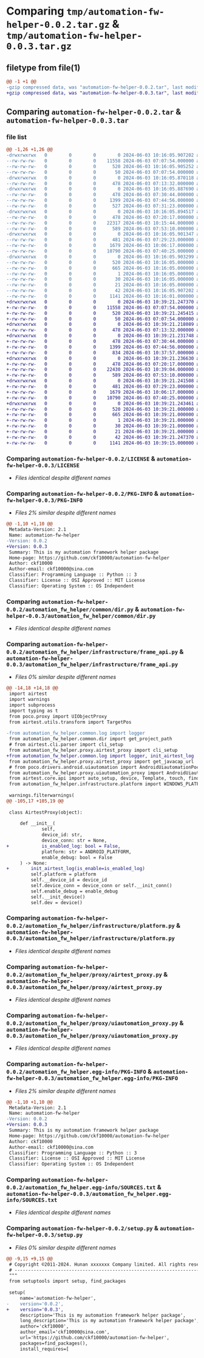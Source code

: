 # Comparing `tmp/automation-fw-helper-0.0.2.tar.gz` & `tmp/automation-fw-helper-0.0.3.tar.gz`

## filetype from file(1)

```diff
@@ -1 +1 @@
-gzip compressed data, was "automation-fw-helper-0.0.2.tar", last modified: Mon Jun  3 10:16:05 2024, max compression
+gzip compressed data, was "automation-fw-helper-0.0.3.tar", last modified: Mon Jun  3 10:39:21 2024, max compression
```

## Comparing `automation-fw-helper-0.0.2.tar` & `automation-fw-helper-0.0.3.tar`

### file list

```diff
@@ -1,26 +1,26 @@
-drwxrwxrwx   0        0        0        0 2024-06-03 10:16:05.907202 automation-fw-helper-0.0.2/
--rw-rw-rw-   0        0        0    11558 2024-06-03 07:07:54.000000 automation-fw-helper-0.0.2/LICENSE
--rw-rw-rw-   0        0        0      520 2024-06-03 10:16:05.905252 automation-fw-helper-0.0.2/PKG-INFO
--rw-rw-rw-   0        0        0       50 2024-06-03 07:07:54.000000 automation-fw-helper-0.0.2/README.md
-drwxrwxrwx   0        0        0        0 2024-06-03 10:16:05.870118 automation-fw-helper-0.0.2/automation_fw_helper/
--rw-rw-rw-   0        0        0      478 2024-06-03 07:13:32.000000 automation-fw-helper-0.0.2/automation_fw_helper/__init__.py
-drwxrwxrwx   0        0        0        0 2024-06-03 10:16:05.887690 automation-fw-helper-0.0.2/automation_fw_helper/common/
--rw-rw-rw-   0        0        0      478 2024-06-03 07:30:44.000000 automation-fw-helper-0.0.2/automation_fw_helper/common/__init__.py
--rw-rw-rw-   0        0        0     1399 2024-06-03 07:44:56.000000 automation-fw-helper-0.0.2/automation_fw_helper/common/dir.py
--rw-rw-rw-   0        0        0      527 2024-06-03 07:31:23.000000 automation-fw-helper-0.0.2/automation_fw_helper/common/log.py
-drwxrwxrwx   0        0        0        0 2024-06-03 10:16:05.894517 automation-fw-helper-0.0.2/automation_fw_helper/infrastructure/
--rw-rw-rw-   0        0        0      478 2024-06-03 07:20:17.000000 automation-fw-helper-0.0.2/automation_fw_helper/infrastructure/__init__.py
--rw-rw-rw-   0        0        0    22317 2024-06-03 10:15:44.000000 automation-fw-helper-0.0.2/automation_fw_helper/infrastructure/frame_api.py
--rw-rw-rw-   0        0        0      589 2024-06-03 07:53:10.000000 automation-fw-helper-0.0.2/automation_fw_helper/infrastructure/platform.py
-drwxrwxrwx   0        0        0        0 2024-06-03 10:16:05.901347 automation-fw-helper-0.0.2/automation_fw_helper/proxy/
--rw-rw-rw-   0        0        0      481 2024-06-03 07:29:23.000000 automation-fw-helper-0.0.2/automation_fw_helper/proxy/__init__.py
--rw-rw-rw-   0        0        0     1679 2024-06-03 10:06:17.000000 automation-fw-helper-0.0.2/automation_fw_helper/proxy/airtest_proxy.py
--rw-rw-rw-   0        0        0    10790 2024-06-03 07:40:25.000000 automation-fw-helper-0.0.2/automation_fw_helper/proxy/uiautomation_proxy.py
-drwxrwxrwx   0        0        0        0 2024-06-03 10:16:05.903299 automation-fw-helper-0.0.2/automation_fw_helper.egg-info/
--rw-rw-rw-   0        0        0      520 2024-06-03 10:16:05.000000 automation-fw-helper-0.0.2/automation_fw_helper.egg-info/PKG-INFO
--rw-rw-rw-   0        0        0      665 2024-06-03 10:16:05.000000 automation-fw-helper-0.0.2/automation_fw_helper.egg-info/SOURCES.txt
--rw-rw-rw-   0        0        0        1 2024-06-03 10:16:05.000000 automation-fw-helper-0.0.2/automation_fw_helper.egg-info/dependency_links.txt
--rw-rw-rw-   0        0        0       30 2024-06-03 10:16:05.000000 automation-fw-helper-0.0.2/automation_fw_helper.egg-info/requires.txt
--rw-rw-rw-   0        0        0       21 2024-06-03 10:16:05.000000 automation-fw-helper-0.0.2/automation_fw_helper.egg-info/top_level.txt
--rw-rw-rw-   0        0        0       42 2024-06-03 10:16:05.907202 automation-fw-helper-0.0.2/setup.cfg
--rw-rw-rw-   0        0        0     1141 2024-06-03 10:16:01.000000 automation-fw-helper-0.0.2/setup.py
+drwxrwxrwx   0        0        0        0 2024-06-03 10:39:21.247370 automation-fw-helper-0.0.3/
+-rw-rw-rw-   0        0        0    11558 2024-06-03 07:07:54.000000 automation-fw-helper-0.0.3/LICENSE
+-rw-rw-rw-   0        0        0      520 2024-06-03 10:39:21.245415 automation-fw-helper-0.0.3/PKG-INFO
+-rw-rw-rw-   0        0        0       50 2024-06-03 07:07:54.000000 automation-fw-helper-0.0.3/README.md
+drwxrwxrwx   0        0        0        0 2024-06-03 10:39:21.218089 automation-fw-helper-0.0.3/automation_fw_helper/
+-rw-rw-rw-   0        0        0      478 2024-06-03 07:13:32.000000 automation-fw-helper-0.0.3/automation_fw_helper/__init__.py
+drwxrwxrwx   0        0        0        0 2024-06-03 10:39:21.231748 automation-fw-helper-0.0.3/automation_fw_helper/common/
+-rw-rw-rw-   0        0        0      478 2024-06-03 07:30:44.000000 automation-fw-helper-0.0.3/automation_fw_helper/common/__init__.py
+-rw-rw-rw-   0        0        0     1399 2024-06-03 07:44:56.000000 automation-fw-helper-0.0.3/automation_fw_helper/common/dir.py
+-rw-rw-rw-   0        0        0      834 2024-06-03 10:37:57.000000 automation-fw-helper-0.0.3/automation_fw_helper/common/log.py
+drwxrwxrwx   0        0        0        0 2024-06-03 10:39:21.236630 automation-fw-helper-0.0.3/automation_fw_helper/infrastructure/
+-rw-rw-rw-   0        0        0      478 2024-06-03 07:20:17.000000 automation-fw-helper-0.0.3/automation_fw_helper/infrastructure/__init__.py
+-rw-rw-rw-   0        0        0    22430 2024-06-03 10:39:04.000000 automation-fw-helper-0.0.3/automation_fw_helper/infrastructure/frame_api.py
+-rw-rw-rw-   0        0        0      589 2024-06-03 07:53:10.000000 automation-fw-helper-0.0.3/automation_fw_helper/infrastructure/platform.py
+drwxrwxrwx   0        0        0        0 2024-06-03 10:39:21.241508 automation-fw-helper-0.0.3/automation_fw_helper/proxy/
+-rw-rw-rw-   0        0        0      481 2024-06-03 07:29:23.000000 automation-fw-helper-0.0.3/automation_fw_helper/proxy/__init__.py
+-rw-rw-rw-   0        0        0     1679 2024-06-03 10:06:17.000000 automation-fw-helper-0.0.3/automation_fw_helper/proxy/airtest_proxy.py
+-rw-rw-rw-   0        0        0    10790 2024-06-03 07:40:25.000000 automation-fw-helper-0.0.3/automation_fw_helper/proxy/uiautomation_proxy.py
+drwxrwxrwx   0        0        0        0 2024-06-03 10:39:21.243461 automation-fw-helper-0.0.3/automation_fw_helper.egg-info/
+-rw-rw-rw-   0        0        0      520 2024-06-03 10:39:21.000000 automation-fw-helper-0.0.3/automation_fw_helper.egg-info/PKG-INFO
+-rw-rw-rw-   0        0        0      665 2024-06-03 10:39:21.000000 automation-fw-helper-0.0.3/automation_fw_helper.egg-info/SOURCES.txt
+-rw-rw-rw-   0        0        0        1 2024-06-03 10:39:21.000000 automation-fw-helper-0.0.3/automation_fw_helper.egg-info/dependency_links.txt
+-rw-rw-rw-   0        0        0       30 2024-06-03 10:39:21.000000 automation-fw-helper-0.0.3/automation_fw_helper.egg-info/requires.txt
+-rw-rw-rw-   0        0        0       21 2024-06-03 10:39:21.000000 automation-fw-helper-0.0.3/automation_fw_helper.egg-info/top_level.txt
+-rw-rw-rw-   0        0        0       42 2024-06-03 10:39:21.247370 automation-fw-helper-0.0.3/setup.cfg
+-rw-rw-rw-   0        0        0     1141 2024-06-03 10:39:15.000000 automation-fw-helper-0.0.3/setup.py
```

### Comparing `automation-fw-helper-0.0.2/LICENSE` & `automation-fw-helper-0.0.3/LICENSE`

 * *Files identical despite different names*

### Comparing `automation-fw-helper-0.0.2/PKG-INFO` & `automation-fw-helper-0.0.3/PKG-INFO`

 * *Files 2% similar despite different names*

```diff
@@ -1,10 +1,10 @@
 Metadata-Version: 2.1
 Name: automation-fw-helper
-Version: 0.0.2
+Version: 0.0.3
 Summary: This is my automation framework helper package
 Home-page: https://github.com/ckf10000/automation-fw-helper
 Author: ckf10000
 Author-email: ckf10000@sina.com
 Classifier: Programming Language :: Python :: 3
 Classifier: License :: OSI Approved :: MIT License
 Classifier: Operating System :: OS Independent
```

### Comparing `automation-fw-helper-0.0.2/automation_fw_helper/common/dir.py` & `automation-fw-helper-0.0.3/automation_fw_helper/common/dir.py`

 * *Files identical despite different names*

### Comparing `automation-fw-helper-0.0.2/automation_fw_helper/infrastructure/frame_api.py` & `automation-fw-helper-0.0.3/automation_fw_helper/infrastructure/frame_api.py`

 * *Files 0% similar despite different names*

```diff
@@ -14,18 +14,18 @@
 import airtest
 import warnings
 import subprocess
 import typing as t
 from poco.proxy import UIObjectProxy
 from airtest.utils.transform import TargetPos
 
-from automation_fw_helper.common.log import logger
 from automation_fw_helper.common.dir import get_project_path
 # from airtest.cli.parser import cli_setup
 from automation_fw_helper.proxy.airtest_proxy import cli_setup
+from automation_fw_helper.common.log import logger, init_airtest_log
 from automation_fw_helper.proxy.airtest_proxy import get_javacap_url
 # from poco.drivers.android.uiautomation import AndroidUiautomationPoco
 from automation_fw_helper.proxy.uiautomation_proxy import AndroidUiautomationPoco
 from airtest.core.api import auto_setup, device, Template, touch, find_all, connect_device, exists
 from automation_fw_helper.infrastructure.platform import WINDOWS_PLATFORM, ANDROID_PLATFORM, iOS_PLATFORM
 
 warnings.filterwarnings(
@@ -105,17 +105,19 @@
 
 class AirtestProxy(object):
 
     def __init__(
             self,
             device_id: str,
             device_conn: str = None,
+            is_enabled_log: bool = False,
             platform: str = ANDROID_PLATFORM,
             enable_debug: bool = False
     ) -> None:
+        init_airtest_log(is_enable=is_enabled_log)
         self.platform = platform
         self.__device_id = device_id
         self.device_conn = device_conn or self.__init_conn()
         self.enable_debug = enable_debug
         self.__init_device()
         self.dev = device()
```

### Comparing `automation-fw-helper-0.0.2/automation_fw_helper/infrastructure/platform.py` & `automation-fw-helper-0.0.3/automation_fw_helper/infrastructure/platform.py`

 * *Files identical despite different names*

### Comparing `automation-fw-helper-0.0.2/automation_fw_helper/proxy/airtest_proxy.py` & `automation-fw-helper-0.0.3/automation_fw_helper/proxy/airtest_proxy.py`

 * *Files identical despite different names*

### Comparing `automation-fw-helper-0.0.2/automation_fw_helper/proxy/uiautomation_proxy.py` & `automation-fw-helper-0.0.3/automation_fw_helper/proxy/uiautomation_proxy.py`

 * *Files identical despite different names*

### Comparing `automation-fw-helper-0.0.2/automation_fw_helper.egg-info/PKG-INFO` & `automation-fw-helper-0.0.3/automation_fw_helper.egg-info/PKG-INFO`

 * *Files 2% similar despite different names*

```diff
@@ -1,10 +1,10 @@
 Metadata-Version: 2.1
 Name: automation-fw-helper
-Version: 0.0.2
+Version: 0.0.3
 Summary: This is my automation framework helper package
 Home-page: https://github.com/ckf10000/automation-fw-helper
 Author: ckf10000
 Author-email: ckf10000@sina.com
 Classifier: Programming Language :: Python :: 3
 Classifier: License :: OSI Approved :: MIT License
 Classifier: Operating System :: OS Independent
```

### Comparing `automation-fw-helper-0.0.2/automation_fw_helper.egg-info/SOURCES.txt` & `automation-fw-helper-0.0.3/automation_fw_helper.egg-info/SOURCES.txt`

 * *Files identical despite different names*

### Comparing `automation-fw-helper-0.0.2/setup.py` & `automation-fw-helper-0.0.3/setup.py`

 * *Files 0% similar despite different names*

```diff
@@ -9,15 +9,15 @@
 # Copyright ©2011-2024. Hunan xxxxxxx Company limited. All rights reserved.
 # ---------------------------------------------------------------------------------------------------------
 """
 from setuptools import setup, find_packages
 
 setup(
     name='automation-fw-helper',
-    version='0.0.2',
+    version='0.0.3',
     description='This is my automation framework helper package',
     long_description='This is my automation framework helper package',
     author='ckf10000',
     author_email='ckf10000@sina.com',
     url='https://github.com/ckf10000/automation-fw-helper',
     packages=find_packages(),
     install_requires=[
```

